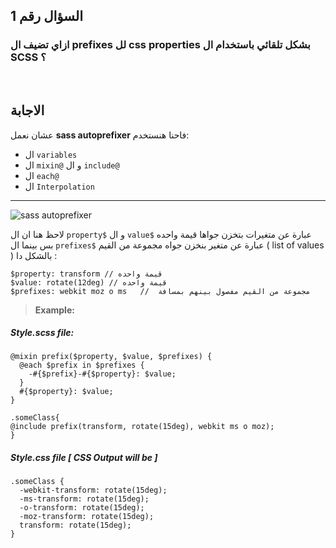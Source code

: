 ## السؤال رقم 1

### ازاي تضيف ال prefixes لل css properties بشكل تلقائي باستخدام ال SCSS ؟
<br />

## الاجابة

عشان نعمل **sass autoprefixer** فاحنا هنستخدم:
- ال `variables`
- ال `mixin@` و ال `include@`
- ال `each@`
- ال `Interpolation`
---


![sass autoprefixer](https://user-images.githubusercontent.com/69124951/197356384-4337f855-a95d-4ff9-9f5c-4663dde74484.png)





لاحظ هنا ان ال `property$` و ال `value$` عبارة عن متغيرات بتخزن جواها قيمة واحده بس بينما ال `prefixes$` عبارة عن متغير بنخزن جواه مجموعة من القيم ( list of values ) بالشكل دا :

```
$property: transform // قيمة واحده
$value: rotate(12deg) // قيمة واحده
$prefixes: webkit moz o ms   //  مجموعة من القيم مفصول بينهم بمسافة
```

> **Example:**

##### Style.scss file:
```
@mixin prefix($property, $value, $prefixes) {
  @each $prefix in $prefixes {
    -#{$prefix}-#{$property}: $value;
  }
  #{$property}: $value;
}

.someClass{
@include prefix(transform, rotate(15deg), webkit ms o moz);
}
```



##### Style.css file [ CSS Output will be ]

```
.someClass {
  -webkit-transform: rotate(15deg);
  -ms-transform: rotate(15deg);
  -o-transform: rotate(15deg);
  -moz-transform: rotate(15deg);
  transform: rotate(15deg);
}
```




